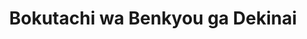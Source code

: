 --- 
title: "Bokutachi wa Benkyou ga Dekinai"
publishdate: "2019-8-2T16:48:46+02:00"
src: "https://365manga.net/manga/bokutachi-wa-benkyou-ga-dekinai"
image: "https://data.365manga.net/images/thumbnails/6728-bokutachi-wa-benkyou-ga-dekinai.jpg"
description: "The manga centers on Yuiga, a student studying for his college entrance exams. One day two beautiful young women appear before him."
---